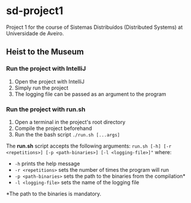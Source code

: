 # sd-project1

Project 1 for the course of Sistemas Distribuídos (Distributed Systems) at Universidade de Aveiro.

## Heist to the Museum

### Run the project with IntelliJ

1. Open the project with IntelliJ
2. Simply run the project
3. The logging file can be passed as an argument to the program

### Run the project with run.sh

1. Open a terminal in the project's root directory
2. Compile the project beforehand
3. Run the the bash script `./run.sh [...args]`

The **run.sh** script accepts the following arguments:
`run.sh [-h] [-r <repetitions>] [-p <path-binaries>] [-l <logging-file>]"` where:
* `-h` prints the help message
* `-r <repetitions>` sets the number of times the program will run
* `-p <path-binaries>` sets the path to the binaries from the compilation*
* `-l <logging-file>` sets the name of the logging file

*The path to the binaries is mandatory.